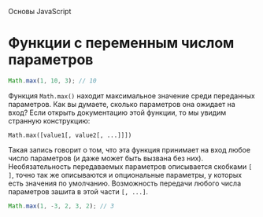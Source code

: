 Основы JavaScript

# Функции с переменным числом параметров

```javascript
Math.max(1, 10, 3); // 10
```

Функция `Math.max()` находит максимальное значение среди переданных параметров. Как вы думаете, сколько параметров она ожидает на вход? Если открыть документацию этой функции, то мы увидим странную конструкцию:

```
Math.max([value1[, value2[, ...]]])
```

Такая запись говорит о том, что эта функция принимает на вход любое число параметров (и даже может быть вызвана без них). Необязательность передаваемых параметров описывается скобками `[ ]`, точно так же описываются и опциональные параметры, у которых есть значения по умолчанию. Возможность передачи любого числа параметров зашита в этой части `[, ...]`.

```javascript
Math.max(1, -3, 2, 3, 2); // 3
```
